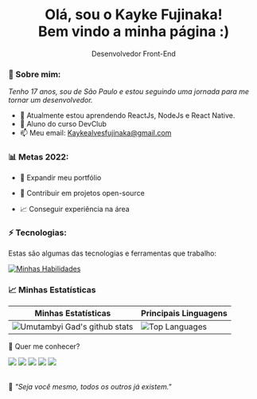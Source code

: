 <h1 align='center'>
  Olá, sou o Kayke Fujinaka!
  <br/>
  Bem vindo a minha página :)
</h1>

<p align='center'>
  Desenvolvedor Front-End
</p>

### 🌻 Sobre mim:

<p>
  <em>
    Tenho 17 anos, sou de São Paulo e estou seguindo uma jornada para me tornar um desenvolvedor.
  </em>
</p>

- 🌱 Atualmente estou aprendendo ReactJs, NodeJs e React Native.
- 🚀 Aluno do curso DevClub
- 📫 Meu email: Kaykealvesfujinaka@gmail.com

### 📊 Metas 2022:

- 📂 Expandir meu portfólio

- 🤝 Contribuir em projetos open-source

- 📈 Conseguir experiência na área

### ⚡ Tecnologias:

Estas são algumas das tecnologias e ferramentas que trabalho:

[![Minhas Habilidades](https://skillicons.dev/icons?i=html,css,javascript,react,styledcomponents,sass,firebase,bootstrap,materialui,nodejs,express)](https://skillicons.dev)

### 📈 Minhas Estatísticas

| Minhas Estatísticas                                                                                                                                                            | Principais Linguagens                                                                                                                                                                     |
| ------------------------------------------------------------------------------------------------------------------------------------------------------------------------ | ---------------------------------------------------------------------------------------------------------------------------------------------------------------------------------- |
| ![Umutambyi Gad's github stats](https://github-readme-stats.vercel.app/api?username=Kayke-Fujinaka&show_icons=true&hide_border=true&count_private=true&theme=jolly) | ![Top Languages](https://github-readme-stats.vercel.app/api/top-langs/?username=Kayke-Fujinaka&langs_count=10&count_private=true&hide_border=true&theme=jolly&layout=compact) |

💬 Quer me conhecer?

<div>
  <a href="https://www.linkedin.com/in/kayke-fujinaka" target="_blank"><img src="https://img.shields.io/badge/-LinkedIn-%230077B5?style=for-the-badge&logo=linkedin&logoColor=white" target="_blank"></a>
  <a href="https://api.whatsapp.com/send/?phone=%2B5511961877936&text&app_absent=0" target="_blank"><img src="https://img.shields.io/badge/WhatsApp-25D366?style=for-the-badge&logo=whatsapp&logoColor=white" target="_blank"></a>
  <a href = "mailto:kaykealvesfujinaka@gmail.com"><img src="https://img.shields.io/badge/-Gmail-%23333?style=for-the-badge&logo=gmail&logoColor=white" target="_blank"></a>
  <a href="https://www.instagram.com/kaykeaf/" target="_blank"><img src="https://img.shields.io/badge/-Instagram-%23E4405F?style=for-the-badge&logo=instagram&logoColor=white" target="_blank"></a>
  <a href="https://discord.gg/NXGGp4KaQH" target="_blank"><img src="https://img.shields.io/badge/Discord-7289DA?style=for-the-badge&logo=discord&logoColor=white" target="_blank"></a>
</div>
<br>
<p>🧠 <spam style="font-style:italic">"Seja você mesmo, todos os outros já existem."</spam></p>

